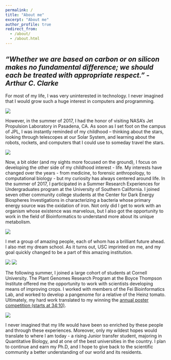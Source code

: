 ```yaml
---
permalink: /
title: "About me"
excerpt: "About me"
author_profile: true
redirect_from: 
  - /about/
  - /about.html
---
```


*“Whether we are based on carbon or on silicon makes no fundamental difference; we should each be treated with appropriate respect.” - Arthur C. Clarke*
------
For most of my life, I was very uninterested in technology. I never imagined that I would grow such a huge interest in computers and programming. 

![](https://cjneely10.github.io/files/JPL_group.jpg)

However, in the summer of 2017, I had the honor of visiting NASA’s Jet Propulsion Laboratory in Pasadena, CA. As soon as I set foot on the campus of JPL, I was instantly reminded of my childhood – thinking about the stars, looking through telescopes at our Solar System, and learning about the robots, rockets, and computers that I could use to someday travel the stars.

![](https://cjneely10.github.io/files/CDEBI-sign.jpg)

Now, a bit older (and my sights more focused on the ground), I focus on developing the other side of my childhood interest - life. My interests have changed over the years - from medicine, to forensic anthropology, to computational biology - but my curiosity has always centered around life. In the summer of 2017, I participated in a Summer Research Experiences for Undergraduates program at the University of Southern California. I joined seven other community college students at the Center for Dark Energy Biospheres Investigations in characterizing a bacteria whose primary energy source was the oxidation of iron. Not only did I get to work with an organism whose existence was marvelous, but I also got the opportunity to work in the field of Bioinformatics to understand more about its unique metabolism.

![](https://cjneely10.github.io/files/Group-Tommy-Trojan.jpg)

I met a group of amazing people, each of whom has a brilliant future ahead. I also met my dream school. As it turns out, USC imprinted on me, and my goal quickly changed to be a part of this amazing institution.

![](https://cjneely10.github.io/files/2018-Winners.jpg) 
![](https://cjneely10.github.io/files/Poster-winners.jpg)

The following summer, I joined a large cohort of students at Cornell University. The Plant Genomes Research Program at the Boyce Thompson Institute offered me the opportunity to work with scientists developing means of improving crops. I worked with members of the Fei Bioinformatics Lab, and worked to develop a pangenome for a relative of the Heinz tomato. Ultimately, my hard work translated to my winning the [annual poster competition (starts at 34:10)](https://btiscience.org/event/2018-summer-intern-symposium/).

![](https://cjneely10.github.io/files/Presenting-poster.jpg)

I never imagined that my life would have been so enriched by these people and through these experiences. Moreover, only my wildest hopes would translate to where I am today - a rising Junior transfer student, majoring in Quantitative Biology, and at one of the best universities in the country. I plan to continue and earn my Ph.D, and I hope to give back to the scientific community a better understanding of our world and its residents.
